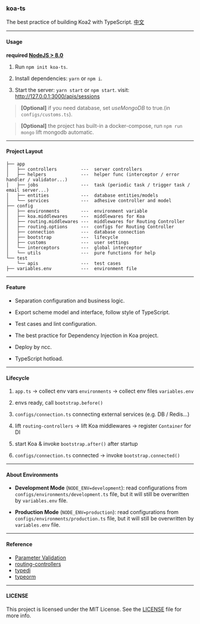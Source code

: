 ### koa-ts

The best practice of building Koa2 with TypeScript. [中文](/README_CN.md)

---

#### Usage

**required [NodeJS > 8.0](https://nodejs.org/)**

1. Run `npm init koa-ts`.

2. Install dependencies: `yarn` or `npm i`.

3. Start the server: `yarn start` or `npm start`. visit: http://127.0.0.1:3000/apis/sessions

> **[Optional]** if you need database, set *useMongoDB* to true.(in `configs/customs.ts`).

> **[Optional]** the project has built-in a docker-compose, run `npm run mongo` lift mongodb automatic.

---

#### Project Layout

```
├── app
│   ├── controllers         ---  server controllers
│   ├── helpers             ---  helper func (interceptor / error handler / validator...)
│   ├── jobs                ---  task (periodic task / trigger task / email server...)
│   ├── entities            ---  database entities/models
│   └── services            ---  adhesive controller and model
├── config
│   ├── environments        ---  environment variable
│   ├── koa.middlewares     ---  middlewares for Koa
│   ├── routing.middlewares ---  middlewares for Routing Controller
│   ├── routing.options     ---  configs for Routing Controller
│   ├── connection          ---  database connection
│   ├── bootstrap           ---  lifecycle
│   ├── customs             ---  user settings
│   └── interceptors        ---  global interceptor
│   └── utils               ---  pure functions for help
└── test
    └── apis                ---  test cases
├── variables.env           ---  environment file
```

---

#### Feature

- Separation configuration and business logic.

- Export scheme model and interface, follow style of TypeScript.

- Test cases and lint configuration.

- The best practice for Dependency Injection in Koa project.

- Deploy by ncc.

- TypeScript hotload.

---

#### Lifecycle

  1. `app.ts` -> collect env vars `environments` -> collect env files `variables.env`
    
  2. envs ready, call `bootstrap.before()`
  
  3. `configs/connection.ts` connecting external services (e.g. DB / Redis...)
  
  4. lift `routing-controllers` -> lift Koa middlewares -> register `Container` for DI
  
  5. start Koa &amp; invoke `bootstrap.after()` after startup
  
  6. `configs/connection.ts` connected -> invoke `bootstrap.connected()`

---

#### About Environments

  - **Development Mode** (`NODE_ENV=development`): read configurations from `configs/environments/development.ts` file, but it will still be overwritten by `variables.env` file.
  
  - **Production Mode** (`NODE_ENV=production`): read configurations from `configs/environments/production.ts` file, but it will still be overwritten by `variables.env` file.

---

#### Reference

- [Parameter Validation](https://github.com/typestack/class-validator)
- [routing-controllers](https://github.com/typestack/routing-controllers)
- [typedi](https://github.com/typestack/typedi)
- [typeorm](https://github.com/typeorm/typeorm)

---

#### LICENSE

This project is licensed under the MIT License. See the [LICENSE](./LICENSE) file for more info.

